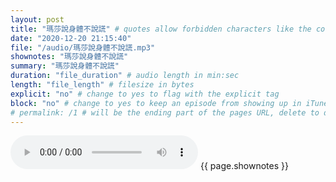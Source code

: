 ```yaml
---
layout: post
title: "瑪莎說身體不說謊" # quotes allow forbidden characters like the colon
date: "2020-12-20 21:15:40"
file: "/audio/瑪莎說身體不說謊.mp3"
shownotes: "瑪莎說身體不說謊"
summary: "瑪莎說身體不說謊"
duration: "file_duration" # audio length in min:sec
length: "file_length" # filesize in bytes
explicit: "no" # change to yes to flag with the explicit tag
block: "no" # change to yes to keep an episode from showing up in iTunes
# permalink: /1 # will be the ending part of the pages URL, delete to default to the title
---
```


<audio controls>
<source src="{{site.url}}{{site.baseurl}}{{ page.file }}" type="audio/x-mp3">
Your browser does not support the audio element.
</audio>
{{ page.shownotes }}
